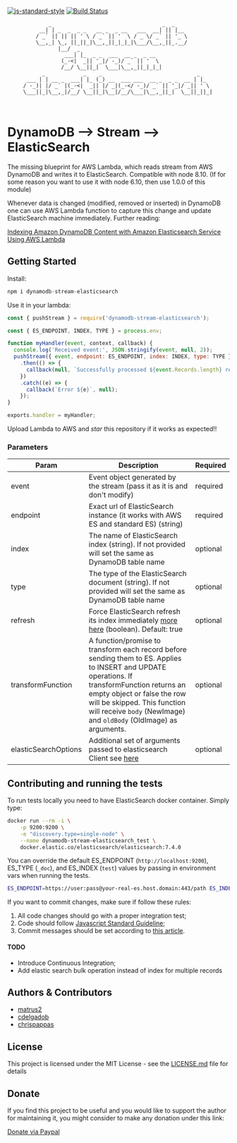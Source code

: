 [![js-standard-style](https://img.shields.io/badge/code%20style-standard-brightgreen.svg)](http://standardjs.com)
[![Build Status](https://travis-ci.org/matrus2/dynamodb-stream-elasticsearch.svg?branch=master)](https://travis-ci.org/matrus2/dynamodb-stream-elasticsearch) 

```
             _                                   _  _     
          __| | _  _  _ _   __ _  _ __   ___  __| || |__  
         / _` || || || ' \ / _` || '  \ / _ \/ _` || '_ \
         \__,_| \_, ||_||_|\__,_||_|_|_|\___/\__,_||_.__/
                |__/  _                                                     
                  ___| |_  _ _  ___  __ _  _ __  
                 (_-<|  _|| '_|/ -_)/ _` || '  \ 
                 /__/ \__||_|  \___|\__,_||_|_|_|
           _            _    _                              _    
      ___ | | __ _  ___| |_ (_) __  ___ ___  __ _  _ _  __ | |_  
     / -_)| |/ _` |(_-<|  _|| |/ _|(_-</ -_)/ _` || '_|/ _|| ' \ 
     \___||_|\__,_|/__/ \__||_|\__|/__/\___|\__,_||_|  \__||_||_|
                                                             
                                                                            
```
# DynamoDB --> Stream --> ElasticSearch

The missing blueprint for AWS Lambda, which reads stream from AWS DynamoDB and writes it to ElasticSearch.
Compatible with node 8.10. (If for some reason you want to use it with node 6.10, then use 1.0.0 of this module)

Whenever data is changed (modified, removed or inserted) in DynamoDB one can use AWS Lambda function to capture this change and update ElasticSearch machine immediately. Further reading:

[Indexing Amazon DynamoDB Content with Amazon Elasticsearch Service Using AWS Lambda](https://aws.amazon.com/blogs/compute/indexing-amazon-dynamodb-content-with-amazon-elasticsearch-service-using-aws-lambda/) 
## Getting Started

Install:
```javascript
npm i dynamodb-stream-elasticsearch 
```
Use it in your lambda:
```javascript
const { pushStream } = require('dynamodb-stream-elasticsearch');

const { ES_ENDPOINT, INDEX, TYPE } = process.env;

function myHandler(event, context, callback) {
  console.log('Received event:', JSON.stringify(event, null, 2));
  pushStream({ event, endpoint: ES_ENDPOINT, index: INDEX, type: TYPE })
    .then(() => {
      callback(null, `Successfully processed ${event.Records.length} records.`);
    })
    .catch((e) => {
      callback(`Error ${e}`, null);
    });
}

exports.handler = myHandler;
```
Upload Lambda to AWS and _star_ this repository if it works as expected!!

### Parameters

| Param  | Description | Required
| ------------- | ------------- | ------------- |
| event | Event object generated by the stream (pass it as it is and don't modify)  | required 
| endpoint  | Exact url of ElasticSearch instance (it works with AWS ES and standard ES) (string) | required
| index  | The name of ElasticSearch index (string). If not provided will set the same as DynamoDB table name | optional
| type  | The type of the ElasticSearch document (string). If not provided will set the same as DynamoDB table name | optional
| refresh  | Force ElasticSearch refresh its index immediately [more here](https://www.elastic.co/guide/en/elasticsearch/reference/current/docs-refresh.html) (boolean). Default: true | optional
| transformFunction  | A function/promise to transform each record before sending them to ES. Applies to INSERT and UPDATE operations. If transformFunction returns an empty object or false the row will be skipped. This function will receive `body` (NewImage) and `oldBody` (OldImage) as arguments. | optional
| elasticSearchOptions  | Additional set of arguments passed to elasticsearch Client see [here](https://www.elastic.co/guide/en/elasticsearch/client/javascript-api/16.x/configuration.html#config-options) | optional


## Contributing and running the tests

To run tests locally you need to have ElasticSearch docker container. Simply type:

```bash
docker run --rm -i \
    -p 9200:9200 \
    -e "discovery.type=single-node" \
    --name dynamodb-stream-elasticsearch_test \
    docker.elastic.co/elasticsearch/elasticsearch:7.4.0
```

You can override the default ES_ENDPOINT (`http://localhost:9200`), ES_TYPE (`_doc`), and ES_INDEX (`test`) values by passing in environment vars when running the tests.

```bash
ES_ENDPOINT=https://user:pass@your-real-es.host.domain:443/path ES_INDEX=foobar npm run test
``` 

If you want to commit changes, make sure if follow these rules:
1. All code changes should go with a proper integration test;
2. Code should follow [Javascript Standard Guideline](https://standardjs.com/);
3. Commit messages should be set according to [this article](https://chris.beams.io/posts/git-commit/).

#### TODO
- Introduce Continuous Integration;
- Add elastic search bulk operation instead of index for multiple records

## Authors & Contributors

* [matrus2](https://github.com/matrus2)
* [cdelgadob](https://github.com/cdelgadob)
* [chrispappas](https://github.com/chrispappas)

## License

This project is licensed under the MIT License - see the [LICENSE.md](LICENSE.md) file for details

## Donate

If you find this project to be useful and you would like to support the author for maintaining it, you might consider to make any donation under this link:

[Donate via Paypal](https://www.paypal.com/cgi-bin/webscr?cmd=_s-xclick&hosted_button_id=8DRSB8GWY24R8&source=url)

